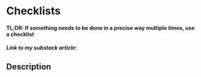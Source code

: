 # Checklists
#### TL;DR: If something needs to be done in a precise way multiple times, use a checklist

##### Link to my substack article: 

## Description
